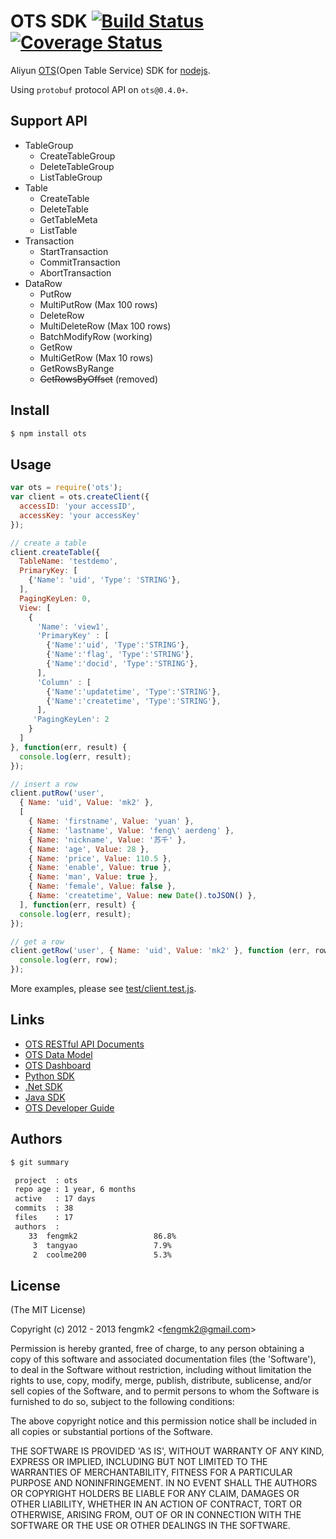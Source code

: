 # OTS SDK [![Build Status](https://secure.travis-ci.org/fengmk2/ots.png)](http://travis-ci.org/fengmk2/ots) [![Coverage Status](https://coveralls.io/repos/fengmk2/ots/badge.png)](https://coveralls.io/r/fengmk2/ots)

Aliyun [OTS](http://ots.aliyun.com/)(Open Table Service) SDK for [nodejs](http://nodejs.org).

Using `protobuf` protocol API on `ots@0.4.0+`.

## Support API

* TableGroup
  * CreateTableGroup
  * DeleteTableGroup
  * ListTableGroup
* Table
  * CreateTable
  * DeleteTable
  * GetTableMeta
  * ListTable
* Transaction
  * StartTransaction
  * CommitTransaction
  * AbortTransaction
* DataRow
  * PutRow
  * MultiPutRow (Max 100 rows)
  * DeleteRow
  * MultiDeleteRow (Max 100 rows)
  * BatchModifyRow (working)
  * GetRow
  * MultiGetRow (Max 10 rows)
  * GetRowsByRange
  * ~~GetRowsByOffset~~ (removed)

## Install

```bash
$ npm install ots
```

## Usage

```js
var ots = require('ots');
var client = ots.createClient({
  accessID: 'your accessID',
  accessKey: 'your accessKey'
});

// create a table
client.createTable({
  TableName: 'testdemo',
  PrimaryKey: [
    {'Name': 'uid', 'Type': 'STRING'},
  ],
  PagingKeyLen: 0,
  View: [
    { 
      'Name': 'view1', 
      'PrimaryKey' : [
        {'Name':'uid', 'Type':'STRING'},
        {'Name':'flag', 'Type':'STRING'},
        {'Name':'docid', 'Type':'STRING'},
      ],
      'Column' : [
        {'Name':'updatetime', 'Type':'STRING'},
        {'Name':'createtime', 'Type':'STRING'},
      ],
     'PagingKeyLen': 2
    }
  ]
}, function(err, result) {
  console.log(err, result);
});

// insert a row
client.putRow('user', 
  { Name: 'uid', Value: 'mk2' }, 
  [
    { Name: 'firstname', Value: 'yuan' },
    { Name: 'lastname', Value: 'feng\' aerdeng' },
    { Name: 'nickname', Value: '苏千' },
    { Name: 'age', Value: 28 },
    { Name: 'price', Value: 110.5 },
    { Name: 'enable', Value: true },
    { Name: 'man', Value: true },
    { Name: 'female', Value: false },
    { Name: 'createtime', Value: new Date().toJSON() },
  ], function(err, result) {
  console.log(err, result);
});

// get a row
client.getRow('user', { Name: 'uid', Value: 'mk2' }, function (err, row) {
  console.log(err, row);
});
```

More examples, please see [test/client.test.js](https://github.com/fengmk2/ots/blob/master/test/client.test.js).

## Links

* [OTS RESTful API Documents](http://ots.aliyun.com/ots_sdk/OTS_RESTful_API_2012_03_22.pdf)
* [OTS Data Model](http://ots.aliyun.com/ots_sdk/OTS_Data%20Model_2012_03_22.pdf)
* [OTS Dashboard](http://ots.aliyun.com/dashboard)
* [Python SDK](http://ots.aliyun.com/ots_sdk/ots_python_sdk_2012_03_22.zip)
* [.Net SDK](http://ots.aliyun.com/ots_sdk/Aliyun_SDK_dotNET_1_0_4458.zip)
* [Java SDK](http://storage.aliyun.com/oss/aliyun_portal_storage/oss_api/OSS_OTS_Java_SDK.zip)
* [OTS Developer Guide](http://ots.aliyun.com/guide/index)

## Authors

```bash
$ git summary 

 project  : ots
 repo age : 1 year, 6 months
 active   : 17 days
 commits  : 38
 files    : 17
 authors  : 
    33  fengmk2                 86.8%
     3  tangyao                 7.9%
     2  coolme200               5.3%
```

## License 

(The MIT License)

Copyright (c) 2012 - 2013 fengmk2 &lt;fengmk2@gmail.com&gt;

Permission is hereby granted, free of charge, to any person obtaining
a copy of this software and associated documentation files (the
'Software'), to deal in the Software without restriction, including
without limitation the rights to use, copy, modify, merge, publish,
distribute, sublicense, and/or sell copies of the Software, and to
permit persons to whom the Software is furnished to do so, subject to
the following conditions:

The above copyright notice and this permission notice shall be
included in all copies or substantial portions of the Software.

THE SOFTWARE IS PROVIDED 'AS IS', WITHOUT WARRANTY OF ANY KIND,
EXPRESS OR IMPLIED, INCLUDING BUT NOT LIMITED TO THE WARRANTIES OF
MERCHANTABILITY, FITNESS FOR A PARTICULAR PURPOSE AND NONINFRINGEMENT.
IN NO EVENT SHALL THE AUTHORS OR COPYRIGHT HOLDERS BE LIABLE FOR ANY
CLAIM, DAMAGES OR OTHER LIABILITY, WHETHER IN AN ACTION OF CONTRACT,
TORT OR OTHERWISE, ARISING FROM, OUT OF OR IN CONNECTION WITH THE
SOFTWARE OR THE USE OR OTHER DEALINGS IN THE SOFTWARE.
